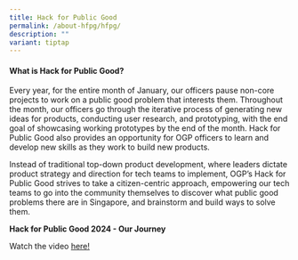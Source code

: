 ```yaml
---
title: Hack for Public Good
permalink: /about-hfpg/hfpg/
description: ""
variant: tiptap
---
```

<h4>What is Hack for Public Good?</h4>
<p>Every year, for the entire month of January, our officers pause non-core
projects to work on a public good problem that interests them. Throughout
the month, our officers go through the iterative process of generating
new ideas for products, conducting user research, and prototyping, with
the end goal of showcasing working prototypes by the end of the month.
Hack for Public Good also provides an opportunity for OGP officers to learn
and develop new skills as they work to build new products.</p>
<p>Instead of traditional top-down product development, where leaders dictate
product strategy and direction for tech teams to implement, OGP’s Hack
for Public Good strives to take a citizen-centric approach, empowering
our tech teams to go into the community themselves to discover what public
good problems there are in Singapore, and brainstorm and build ways to
solve them.</p>
<p></p>
<p><strong>Hack for Public Good 2024 - Our Journey</strong> 
</p>
<p>Watch the video <a href="https://www.youtube.com/watch?v=_b4DUiJc5TA" rel="noopener noreferrer nofollow" target="_blank">here!</a>
</p>